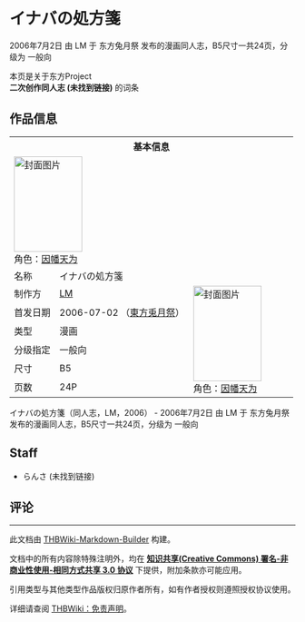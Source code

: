 # イナバの処方箋

<!-- source html: G:\repos\THBWiki-Markdown-Builder\THBWikiMarkdown\Temp\main\0\01\ns0%3A%E3%82%A4%E3%83%8A%E3%83%90%E3%81%AE%E5%87%A6%E6%96%B9%E7%AE%8B.html -->

2006年7月2日 由 LM 于 东方兔月祭 发布的漫画同人志，B5尺寸一共24页，分级为 一般向

本页是关于东方Project  
 **二次创作同人志 (未找到链接)** 的词条
## 作品信息

<table><tbody><tr><th colspan="3">基本信息</th></tr><tr><td class="cover-artwork-mobile" colspan="2"><a href="./文件-イナバの処方箋封面.jpg.md" class="image" title="封面图片"><img alt="封面图片" src="https://upload.thwiki.cc/thumb/2/23/%E3%82%A4%E3%83%8A%E3%83%90%E3%81%AE%E5%87%A6%E6%96%B9%E7%AE%8B%E5%B0%81%E9%9D%A2.jpg/120px-%E3%82%A4%E3%83%8A%E3%83%90%E3%81%AE%E5%87%A6%E6%96%B9%E7%AE%8B%E5%B0%81%E9%9D%A2.jpg" decoding="async" loading="lazy" width="120" height="168" srcset="https://upload.thwiki.cc/thumb/2/23/%E3%82%A4%E3%83%8A%E3%83%90%E3%81%AE%E5%87%A6%E6%96%B9%E7%AE%8B%E5%B0%81%E9%9D%A2.jpg/180px-%E3%82%A4%E3%83%8A%E3%83%90%E3%81%AE%E5%87%A6%E6%96%B9%E7%AE%8B%E5%B0%81%E9%9D%A2.jpg 1.5x, https://upload.thwiki.cc/thumb/2/23/%E3%82%A4%E3%83%8A%E3%83%90%E3%81%AE%E5%87%A6%E6%96%B9%E7%AE%8B%E5%B0%81%E9%9D%A2.jpg/240px-%E3%82%A4%E3%83%8A%E3%83%90%E3%81%AE%E5%87%A6%E6%96%B9%E7%AE%8B%E5%B0%81%E9%9D%A2.jpg 2x" data-file-width="443" data-file-height="620"></a><div class="cover-char">角色：<a href="./因幡帝.md" title="因幡帝">因幡天为</a></div></td>
</tr><tr><td class="label">名称</td><td colspan="2"> イナバの処方箋 </td></tr><tr><td class="label">制作方</td><td><a href="./LM.md" title="LM">LM</a></td><td class="cover-artwork" rowspan="6" style="min-width:168px;"><a href="./文件-イナバの処方箋封面.jpg.md" class="image" title="封面图片"><img alt="封面图片" src="https://upload.thwiki.cc/thumb/2/23/%E3%82%A4%E3%83%8A%E3%83%90%E3%81%AE%E5%87%A6%E6%96%B9%E7%AE%8B%E5%B0%81%E9%9D%A2.jpg/120px-%E3%82%A4%E3%83%8A%E3%83%90%E3%81%AE%E5%87%A6%E6%96%B9%E7%AE%8B%E5%B0%81%E9%9D%A2.jpg" decoding="async" loading="lazy" width="120" height="168" srcset="https://upload.thwiki.cc/thumb/2/23/%E3%82%A4%E3%83%8A%E3%83%90%E3%81%AE%E5%87%A6%E6%96%B9%E7%AE%8B%E5%B0%81%E9%9D%A2.jpg/180px-%E3%82%A4%E3%83%8A%E3%83%90%E3%81%AE%E5%87%A6%E6%96%B9%E7%AE%8B%E5%B0%81%E9%9D%A2.jpg 1.5x, https://upload.thwiki.cc/thumb/2/23/%E3%82%A4%E3%83%8A%E3%83%90%E3%81%AE%E5%87%A6%E6%96%B9%E7%AE%8B%E5%B0%81%E9%9D%A2.jpg/240px-%E3%82%A4%E3%83%8A%E3%83%90%E3%81%AE%E5%87%A6%E6%96%B9%E7%AE%8B%E5%B0%81%E9%9D%A2.jpg 2x" data-file-width="443" data-file-height="620"></a><div class="cover-char">角色：<a href="./因幡帝.md" title="因幡帝">因幡天为</a></div></td>
</tr><tr><td class="label">首发日期</td><td>2006-07-02&#160;（<a href="/展会作品列表?e=%E4%B8%9C%E6%96%B9%E5%85%94%E6%9C%88%E7%A5%AD%231">東方兎月祭</a>）</td></tr><tr><td class="label">类型</td><td>漫画</td></tr><tr><td class="label">分级指定</td><td>一般向</td></tr><tr><td class="label">尺寸</td><td>B5</td></tr><tr><td class="label">页数</td><td>24P</td></tr></tbody></table>

イナバの処方箋（同人志，LM，2006） - 2006年7月2日 由 LM 于 东方兔月祭 发布的漫画同人志，B5尺寸一共24页，分级为 一般向
## Staff
- らんさ (未找到链接)

## 评论




---

此文档由 [THBWiki-Markdown-Builder](https://github.com/Delsin-Yu/THBWiki-Markdown-Builder) 构建。

文档中的所有内容除特殊注明外，均在 [**知识共享(Creative Commons) 署名-非商业性使用-相同方式共享 3.0 协议**](https://creativecommons.org/licenses/by-sa/3.0/deed.zh-hans) 下提供，附加条款亦可能应用。

引用类型与其他类型作品版权归原作者所有，如有作者授权则遵照授权协议使用。

详细请查阅 [THBWiki：免责声明](https://thbwiki.cc/THBWiki:%E5%85%8D%E8%B4%A3%E5%A3%B0%E6%98%8E)。

